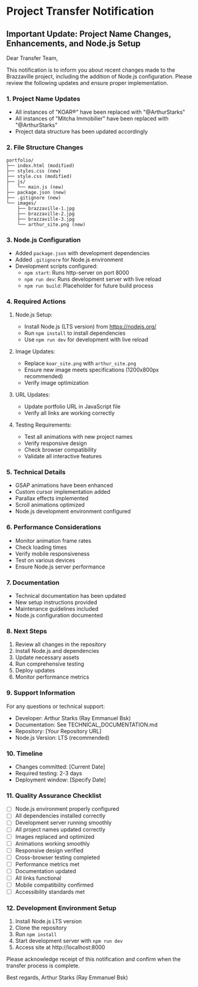 # Project Transfer Notification

## Important Update: Project Name Changes, Enhancements, and Node.js Setup

Dear Transfer Team,

This notification is to inform you about recent changes made to the Brazzaville project, including the addition of Node.js configuration. Please review the following updates and ensure proper implementation.

### 1. Project Name Updates
- All instances of "KOAR®" have been replaced with "@ArthurStarks"
- All instances of "Mitcha Immobilier" have been replaced with "@ArthurStarks"
- Project data structure has been updated accordingly

### 2. File Structure Changes
```
portfolio/
├── index.html (modified)
├── styles.css (new)
├── style.css (modified)
├── js/
│   └── main.js (new)
├── package.json (new)
├── .gitignore (new)
└── images/
    ├── brazzaville-1.jpg
    ├── brazzaville-2.jpg
    ├── brazzaville-3.jpg
    └── arthur_site.png (new)
```

### 3. Node.js Configuration
- Added `package.json` with development dependencies
- Added `.gitignore` for Node.js environment
- Development scripts configured:
  - `npm start`: Runs http-server on port 8000
  - `npm run dev`: Runs development server with live reload
  - `npm run build`: Placeholder for future build process

### 4. Required Actions
1. Node.js Setup:
   - Install Node.js (LTS version) from https://nodejs.org/
   - Run `npm install` to install dependencies
   - Use `npm run dev` for development with live reload

2. Image Updates:
   - Replace `koar_site.png` with `arthur_site.png`
   - Ensure new image meets specifications (1200x800px recommended)
   - Verify image optimization

3. URL Updates:
   - Update portfolio URL in JavaScript file
   - Verify all links are working correctly

4. Testing Requirements:
   - Test all animations with new project names
   - Verify responsive design
   - Check browser compatibility
   - Validate all interactive features

### 5. Technical Details
- GSAP animations have been enhanced
- Custom cursor implementation added
- Parallax effects implemented
- Scroll animations optimized
- Node.js development environment configured

### 6. Performance Considerations
- Monitor animation frame rates
- Check loading times
- Verify mobile responsiveness
- Test on various devices
- Ensure Node.js server performance

### 7. Documentation
- Technical documentation has been updated
- New setup instructions provided
- Maintenance guidelines included
- Node.js configuration documented

### 8. Next Steps
1. Review all changes in the repository
2. Install Node.js and dependencies
3. Update necessary assets
4. Run comprehensive testing
5. Deploy updates
6. Monitor performance metrics

### 9. Support Information
For any questions or technical support:
- Developer: Arthur Starks (Ray Emmanuel Bsk)
- Documentation: See TECHNICAL_DOCUMENTATION.md
- Repository: [Your Repository URL]
- Node.js Version: LTS (recommended)

### 10. Timeline
- Changes committed: [Current Date]
- Required testing: 2-3 days
- Deployment window: [Specify Date]

### 11. Quality Assurance Checklist
- [ ] Node.js environment properly configured
- [ ] All dependencies installed correctly
- [ ] Development server running smoothly
- [ ] All project names updated correctly
- [ ] Images replaced and optimized
- [ ] Animations working smoothly
- [ ] Responsive design verified
- [ ] Cross-browser testing completed
- [ ] Performance metrics met
- [ ] Documentation updated
- [ ] All links functional
- [ ] Mobile compatibility confirmed
- [ ] Accessibility standards met

### 12. Development Environment Setup
1. Install Node.js LTS version
2. Clone the repository
3. Run `npm install`
4. Start development server with `npm run dev`
5. Access site at http://localhost:8000

Please acknowledge receipt of this notification and confirm when the transfer process is complete.

Best regards,
Arthur Starks (Ray Emmanuel Bsk) 